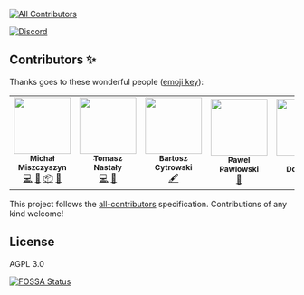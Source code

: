 <!-- ALL-CONTRIBUTORS-BADGE:START - Do not remove or modify this section -->
[![All Contributors](https://img.shields.io/badge/all_contributors-6-orange.svg?style=flat-square)](#contributors-)
<!-- ALL-CONTRIBUTORS-BADGE:END -->

[![Discord](https://img.shields.io/discord/440163731704643589?color=738ADB&label=Discord&logo=discord&logoColor=white&style=flat-square)](https://discord.typeofweb.com/)

## Contributors ✨

Thanks goes to these wonderful people ([emoji key](https://allcontributors.org/docs/en/emoji-key)):

<!-- ALL-CONTRIBUTORS-LIST:START - Do not remove or modify this section -->
<!-- prettier-ignore-start -->
<!-- markdownlint-disable -->
<table>
  <tr>
    <td align="center"><a href="https://typeofweb.com"><img src="https://avatars0.githubusercontent.com/u/1338731?v=4" width="100px;" alt=""/><br /><sub><b>Michał Miszczyszyn</b></sub></a><br /><a href="https://github.com/typeofweb/devfaq-api/commits?author=mmiszy" title="Code">💻</a> <a href="#maintenance-mmiszy" title="Maintenance">🚧</a> <a href="#platform-mmiszy" title="Packaging/porting to new platform">📦</a> <a href="#ideas-mmiszy" title="Ideas, Planning, & Feedback">🤔</a></td>
    <td align="center"><a href="https://github.com/tomasznastaly"><img src="https://avatars2.githubusercontent.com/u/16205492?v=4" width="100px;" alt=""/><br /><sub><b>Tomasz Nastały</b></sub></a><br /><a href="https://github.com/typeofweb/devfaq-api/commits?author=tomasznastaly" title="Code">💻</a> <a href="#ideas-tomasznastaly" title="Ideas, Planning, & Feedback">🤔</a></td>
    <td align="center"><a href="https://github.com/cytrowski"><img src="https://avatars0.githubusercontent.com/u/2965690?v=4" width="100px;" alt=""/><br /><sub><b>Bartosz Cytrowski</b></sub></a><br /><a href="#content-cytrowski" title="Content">🖋</a></td>
    <td align="center"><a href="https://github.com/pavveu"><img src="https://avatars3.githubusercontent.com/u/108490?v=4" width="100px;" alt=""/><br /><sub><b>Pawel Pawlowski</b></sub></a><br /><a href="#design-pavveu" title="Design">🎨</a></td>
    <td align="center"><a href="https://github.com/D0man"><img src="https://avatars2.githubusercontent.com/u/22179216?v=4" width="100px;" alt=""/><br /><sub><b>Kuba Domański</b></sub></a><br /><a href="https://github.com/typeofweb/devfaq-api/pulls?q=is%3Apr+reviewed-by%3AD0man" title="Reviewed Pull Requests">👀</a></td>
    <td align="center"><a href="https://github.com/kbkk"><img src="https://avatars3.githubusercontent.com/u/6276426?v=4" width="100px;" alt=""/><br /><sub><b>Jakub Kisielewski</b></sub></a><br /><a href="https://github.com/typeofweb/devfaq-api/pulls?q=is%3Apr+reviewed-by%3Akbkk" title="Reviewed Pull Requests">👀</a></td>
  </tr>
</table>

<!-- markdownlint-enable -->
<!-- prettier-ignore-end -->
<!-- ALL-CONTRIBUTORS-LIST:END -->

This project follows the [all-contributors](https://github.com/all-contributors/all-contributors) specification. Contributions of any kind welcome!

## License

AGPL 3.0

[![FOSSA Status](https://app.fossa.com/api/projects/git%2Bgithub.com%2Ftypeofweb%2Fdevfaq-api.svg?type=large)](https://app.fossa.com/projects/git%2Bgithub.com%2Ftypeofweb%2Fdevfaq-api?ref=badge_large)
